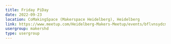 ```yaml
---
title: Friday PiDay
date: 2022-09-23
location: CoMakingSpace (Makerspace Heidelberg), Heidelberg
link: https://www.meetup.com/Heidelberg-Makers-Meetup/events/bflvnsydcmbfc/
usergroup: makershd
type: usergroup
---
```

